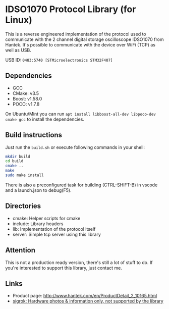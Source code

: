 # IDSO1070 Protocol Library (for Linux)

This is a reverse engineered implementation of the protocol used to communicate with the 2 channel digital storage oscilloscope IDSO1070 from Hantek.
It's possible to communicate with the device over WiFi (TCP) as well as USB.

USB ID: ```0483:5740 [STMicroelectronics STM32F407]```

## Dependencies

* GCC
* CMake: v3.5
* Boost: v1.58.0
* POCO: v1.7.8

On Ubuntu/Mint you can run ```apt install libboost-all-dev libpoco-dev cmake gcc``` to install the dependencies.

## Build instructions

Just run the ```build.sh``` or execute following commands in your shell:

```bash
mkdir build
cd build
cmake ..
make
sudo make install
```

There is also a preconfigured task for building (CTRL-SHIFT-B) in vscode and a launch.json to debug(F5).

## Directories

* cmake: Helper scripts for cmake
* include: Library headers
* lib: Implementation of the protocol itself
* server: Simple tcp server using this library

## Attention

This is not a production ready version, there's still a lot of stuff to do. If you're interested to support this library, just contact me.

## Links

* Product page: http://www.hantek.com/en/ProductDetail_2_10165.html
* [sigrok: Hardware photos & information only, not supported by the library](https://sigrok.org/wiki/Hantek_iDSO1070)